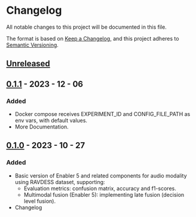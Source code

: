 # Changelog
All notable changes to this project will be documented in this file.

The format is based on [Keep a Changelog](https://keepachangelog.com/en/1.0.0/),
and this project adheres to [Semantic Versioning](https://semver.org/spec/v2.0.0.html).

## [Unreleased]

## [0.1.1] - 2023 - 12 - 06
### Added 
  - Docker compose receives EXPERIMENT_ID and CONFIG_FILE_PATH as env vars, with default values.
  - More Documentation.

## [0.1.0] - 2023 - 10 - 27
### Added
- Basic version of Enabler 5 and related components for audio modality using RAVDESS dataset, supporting:
  - Evaluation metrics: confusion matrix, accuracy and f1-scores.
  - Multimodal fusion (Enabler 5): implementing late fusion (decision level fusion).
- Changelog

<!-- 
Example of Categories to use in each release

### Added
- Just an example of how to use changelog.

### Changed
- Just an example of how to use changelog.

### Fixed
- Just an example of how to use changelog.

### Removed
- Just an example of how to use changelog.

### Deprecated
- Just an example of how to use changelog. -->


[unreleased]: https://github.com/um-xr2learn-enablers/XR2Learn-Inference/compare/v0.1.0...master
[0.1.0]: https://github.com/um-xr2learn-enablers/XR2Learn-Inference/releases/tag/v0.1.0
[0.1.1]: https://github.com/um-xr2learn-enablers/XR2Learn-Inference/releases/tag/v0.1.1
